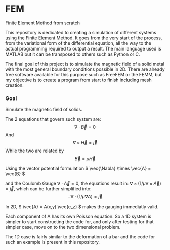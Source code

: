 # FEM
Finite Element Method from scratch

This repository is dedicated to creating a simulation of different systems using the Finite Element Method.
It goes from the very start of the process, from the variational form of the differential equation, all the way to the actual programming required to output a result. The main language used is MATLAB but it can be transposed to others such as Python or C.

The final goal of this project is to simulate the magnetic field of a solid metal with the most general boundary conditions possible in 2D. There are already free software available for this purpose such as FreeFEM or the FEMM, but my objective is to create a program from start to finish including mesh creation.

### Goal
Simulate the magnetic field of solids.

The 2 equations that govern such system are:
$$\nabla \cdot \vec{B} = 0$$
And
$$\nabla \times \vec{H} = \vec{j}$$
While the two are related by
$$ \vec{B} = \mu \vec{H} $$

Using the vector potential formulation $ \vec{\Nabla} \times \vec{A} = \vec{B} $

and the Coulomb Gauge $\nabla \cdot \vec{A} = 0$, the equations result in: $\nabla \times ( 1/\mu \nabla \times \vec{A} ) = \vec{j}$, which can be further simplified into:
$$-\nabla \cdot (1/\mu \nabla A) = \vec{j}$$

In 2D, $ \vec{A} = A(x,y) \vec{e_z} $ makes the gauging immediatly valid.

Each component of A has its own Poisson equation. So a 1D system is simpler to start constructing the code for, and only after testing for that simpler case, move on to the two dimensional problem.

The 1D case is fairly similar to the deformation of a bar and the code for such an example is present in this repository.

